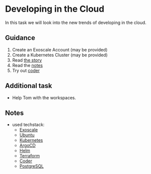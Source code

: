 # Developing in the Cloud

In this task we will look into the new trends of developing in the cloud.

## Guidance

1. Create an Exoscale Account (may be provided) 
2. Create a Kubernetes Cluster (may be provided)
3. Read [the story](STORY.md)
4. Read the [notes](NOTES.md)
5. Try out [coder](https://coder.com/)

## Additional task

* Help Tom with the workspaces.

## Notes

* used techstack:
  * [Exoscale](https://www.exoscale.com/)
  * [Ubuntu](https://ubuntu.com/)
  * [Kubernetes](https://kubernetes.io/)
  * [ArgoCD](https://argoproj.github.io/cd/)
  * [Helm](https://helm.sh/)
  * [Terraform](https://www.terraform.io/)
  * [Coder](https://coder.com/)
  * [PostgreSQL](https://www.postgresql.org/)